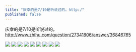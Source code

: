 ```yaml
---
title: "庆幸的是7/10是听说过的。http:/"
published: false
---
```

庆幸的是7/10是听说过的。http://www.zhihu.com/question/27341806/answer/36846765

![](./1.jpg)
![](./2.jpg)
![](./3.jpg)
![](./4.jpg)
![](./5.jpg)
![](./6.jpg)
![](./7.jpg)
![](./8.jpg)
![](./9.jpg)
